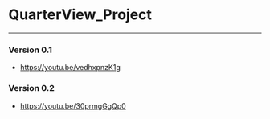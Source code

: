 # QuarterView_Project
---
### Version 0.1
* https://youtu.be/vedhxpnzK1g
### Version 0.2
* https://youtu.be/30prmgGgQp0
